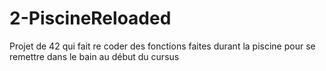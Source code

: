 # 2-PiscineReloaded

Projet de 42 qui fait re coder des fonctions faites durant la piscine pour se remettre dans le bain au début du cursus

